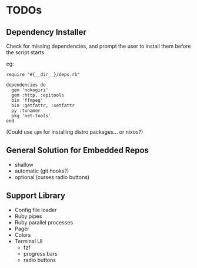 # TODOs

## Dependency Installer

Check for missing dependencies, and prompt the user to install them before the script starts.

eg:

```
require "#{__dir__}/deps.rb"

dependencies do
  gem 'nokogiri'
  gem :http, :epitools
  bin 'ffmpeg'
  bin :getfattr, :setfattr
  py :tvnamer
  pkg 'net-tools'
end
```

(Could use `upm` for installing distro packages... or nixos?)

## General Solution for Embedded Repos

- shallow
- automatic (git hooks?)
- optional (curses radio buttons)

## Support Library

- Config file loader
- Ruby pipes
- Ruby parallel processes
- Pager
- Colors
- Terminal UI
  - fzf
  - progress bars
  - radio buttons
